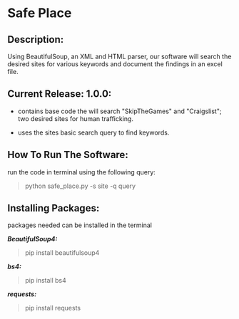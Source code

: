 # Safe Place 
## Description:
Using BeautifulSoup, an XML and HTML parser, our software will search the desired sites for various keywords and document the findings in an excel file. 

## Current Release: 1.0.0:
- contains base code the will search "SkipTheGames" and "Craigslist"; two desired sites for human trafficking. 

- uses the sites basic search query to find keywords. 


## How To Run The Software:
run the code in terminal using the following query: 
> python safe_place.py -s site -q query

## Installing Packages:
packages needed can be installed in the terminal

***BeautifulSoup4:*** 
> pip install beautifulsoup4

***bs4:***
> pip install bs4

***requests:***
> pip install requests

